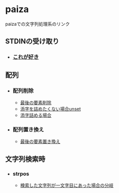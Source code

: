 # paiza
paizaでの文字列処理系のリンク

## STDINの受け取り
  - ### [これが好き](https://paiza.io/projects/mGaz8B27mI9oEqeph6zCFQ?language=php)

## 配列

  - ### 配列削除
    - [最後の要素削除](https://techacademy.jp/magazine/29468)
    - [添字を詰めたくない場合unset](https://qiita.com/Quantum/items/767dba44af81d1825248#index%E3%82%92%E6%8C%87%E5%AE%9A%E3%81%97%E3%81%A6%E5%89%8A%E9%99%A4--%E3%81%9D%E3%81%AE2)
    - [添字詰める場合](https://qiita.com/Quantum/items/767dba44af81d1825248#index%E3%82%92%E6%8C%87%E5%AE%9A%E3%81%97%E3%81%A6%E5%89%8A%E9%99%A4--%E3%81%9D%E3%81%AE2)
  - ### 配列置き換え
    - [最後の要素置き換え](https://paiza.io/projects/0W_V4InkFXJAgr5paj6fOQ)
## 文字列検索時
- ### strpos
   - [検索した文字列が一文字目にあった場合の分岐](https://qiita.com/kazu56/items/2c72d187438de07c2503)

